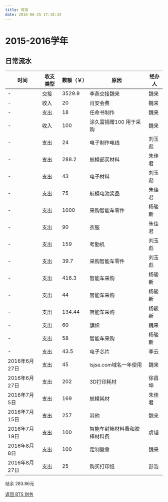 ```yaml
---
title: 财务
date: 2016-06-25 17:18:33
---
```

# 2015-2016学年
## 日常流水
|时间|收支类型|数额（￥）|原因|经办人|
|---|---|---|---|---|
|-|交接|3529.9|李燕交接魏来|魏来|
|-|收入|20|肖安会费|魏来|
|-|支出|18|任命书制作|魏来|
|-|收入|100|涂久富捐赠100 用于采购|魏来|
|-|支出|24|电子制作电线|刘玉彪|
|-|支出|288.2|航模部买材料|朱佳君|
|-|支出|43|电子材料|刘玉彪|
|-|支出|75|航模电池奖品|朱佳君|
|-|支出|1000|采购智能车零件|杨骏新|
|-|支出|90|衣服|朱佳君|
|-|支出|159|考勤机|刘玉彪|
|-|支出|39.7|采购智能车零件| 刘玉彪|
|-|支出|416.3|智能车采购|  杨骏新|
|-|支出|44|智能车采购|  杨骏新|
|-|支出|134.44|智能车采购|  杨骏新|
|-|支出|60|旗帜|魏来|
|-|支出|58|智能车采购|杨骏新|
|-|支出|43.5	|电子芯片	|李云|
|2016年6月27日|支出|45|lsjse.com域名一年使用|魏来|
|2016年6月27日|支出|202|3D打印耗材|徐昌坤|
|2016年7月5日|支出|169|航模耗材|朱佳君|
|2016年7月15日|支出|257|其他|魏来|
|2016年7月19日|支出|100|智能车封箱材料费和胶棒材料费|虞韬|
|2016年8月8日|支出|100|定制徽章|魏来|
|2016年8月27日|支出|25|购买打印纸|彭浩|



结余 283.86元

[返回 BTS 财务](../)